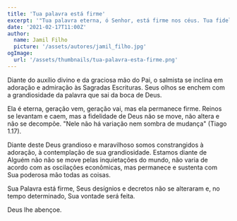```yaml
---
title: 'Tua palavra está firme'
excerpt: '"Tua palavra eterna, ó Senhor, está firme nos céus. Tua fidelidade se estende de uma geração a outra, duradoura como a terra que estabeleceste." (Salmo 119.89,90)'
date: '2021-02-17T11:00Z'
author:
  name: Jamil Filho
  picture: '/assets/autores/jamil_filho.jpg'
ogImage:
  url: '/assets/thumbnails/tua-palavra-esta-firme.png'
---
```


Diante do auxílio divino e da graciosa mão do Pai, o salmista se inclina em adoração e admiração às Sagradas Escrituras. Seus olhos se enchem com a grandiosidade da palavra que sai da boca de Deus.

Ela é eterna, geração vem, geração vai, mas ela permanece firme. Reinos se levantam e caem, mas a fidelidade de Deus não se move, não altera e não se decompõe. "Nele não há variação nem sombra de mudança" (Tiago 1.17).

Diante deste Deus grandioso e maravilhoso somos constrangidos à adoração, à contemplação de sua grandiosidade. Estamos diante de Alguém não não se move pelas inquietações do mundo, não varia de acordo com as oscilações econômicas, mas permanece e sustenta com Sua poderosa mão todas as coisas.

Sua Palavra está firme, Seus desígnios e decretos não se alteraram e, no tempo determinado, Sua vontade será feita.

Deus lhe abençoe.